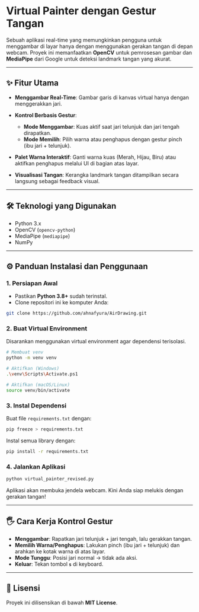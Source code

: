 # Virtual Painter dengan Gestur Tangan

Sebuah aplikasi real-time yang memungkinkan pengguna untuk menggambar di layar hanya dengan menggunakan gerakan tangan di depan webcam. Proyek ini memanfaatkan **OpenCV** untuk pemrosesan gambar dan **MediaPipe** dari Google untuk deteksi landmark tangan yang akurat.

---

## ✨ Fitur Utama

* **Menggambar Real-Time**: Gambar garis di kanvas virtual hanya dengan menggerakkan jari.
* **Kontrol Berbasis Gestur**:

  * **Mode Menggambar**: Kuas aktif saat jari telunjuk dan jari tengah dirapatkan.
  * **Mode Memilih**: Pilih warna atau penghapus dengan gestur pinch (ibu jari + telunjuk).
* **Palet Warna Interaktif**: Ganti warna kuas (Merah, Hijau, Biru) atau aktifkan penghapus melalui UI di bagian atas layar.
* **Visualisasi Tangan**: Kerangka landmark tangan ditampilkan secara langsung sebagai feedback visual.

---

## 🛠️ Teknologi yang Digunakan

* Python 3.x
* OpenCV (`opencv-python`)
* MediaPipe (`mediapipe`)
* NumPy

---

## ⚙️ Panduan Instalasi dan Penggunaan

### 1. Persiapan Awal

* Pastikan **Python 3.8+** sudah terinstal.
* Clone repositori ini ke komputer Anda:

```bash
git clone https://github.com/ahnafyura/AirDrawing.git
```

### 2. Buat Virtual Environment

Disarankan menggunakan virtual environment agar dependensi terisolasi.

```bash
# Membuat venv
python -m venv venv

# Aktifkan (Windows)
.\venv\Scripts\Activate.ps1

# Aktifkan (macOS/Linux)
source venv/bin/activate
```

### 3. Instal Dependensi

Buat file `requirements.txt` dengan:

```bash
pip freeze > requirements.txt
```

Instal semua library dengan:

```bash
pip install -r requirements.txt
```

### 4. Jalankan Aplikasi

```bash
python virtual_painter_revised.py
```

Aplikasi akan membuka jendela webcam. Kini Anda siap melukis dengan gerakan tangan!

---

## 🖐️ Cara Kerja Kontrol Gestur

* **Menggambar**: Rapatkan jari telunjuk + jari tengah, lalu gerakkan tangan.
* **Memilih Warna/Penghapus**: Lakukan pinch (ibu jari + telunjuk) dan arahkan ke kotak warna di atas layar.
* **Mode Tunggu**: Posisi jari normal → tidak ada aksi.
* **Keluar**: Tekan tombol **`s`** di keyboard.

---

## 📜 Lisensi

Proyek ini dilisensikan di bawah **MIT License**.
